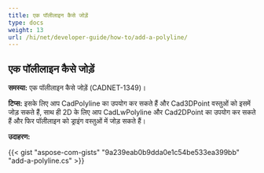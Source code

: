 ```yaml
---
title: एक पॉलीलाइन कैसे जोड़ें
type: docs
weight: 13
url: /hi/net/developer-guide/how-to/add-a-polyline/
---
```


## **एक पॉलीलाइन कैसे जोड़ें**

**समस्या:** एक पॉलीलाइन कैसे जोड़ें (CADNET-1349)।

**टिप्स:** इसके लिए आप CadPolyline का उपयोग कर सकते हैं और Cad3DPoint वस्तुओं को इसमें जोड़ सकते हैं, साथ ही 2D के लिए आप CadLwPolyline और Cad2DPoint का उपयोग कर सकते हैं और फिर पॉलीलाइन को ड्राइंग वस्तुओं में जोड़ सकते हैं।

**उदाहरण:**

{{< gist "aspose-com-gists" "9a239eab0b9dda0e1c54be533ea399bb" "add-a-polyline.cs" >}}
